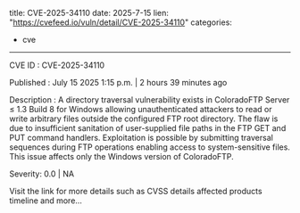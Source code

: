  
title: CVE-2025-34110
date: 2025-7-15
lien: "https://cvefeed.io/vuln/detail/CVE-2025-34110"
categories:
  - cve
---

CVE ID : CVE-2025-34110

Published :  July 15
2025
1:15 p.m. | 2 hours
39 minutes ago

Description : A directory traversal vulnerability exists in ColoradoFTP Server ≤ 1.3 Build 8 for Windows
allowing unauthenticated attackers to read or write arbitrary files outside the configured FTP root directory. The flaw is due to insufficient sanitation of user-supplied file paths in the FTP GET and PUT command handlers. Exploitation is possible by submitting traversal sequences during FTP operations
enabling access to system-sensitive files. This issue affects only the Windows version of ColoradoFTP.

Severity: 0.0 | NA

Visit the link for more details
such as CVSS details
affected products
timeline
and more...

